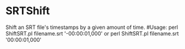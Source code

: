 # SRTShift
Shift an SRT file's timestamps by a given amount of time.
#Usage: 
 perl ShiftSRT.pl filename.srt '-00:00:01,000'
 or
 perl ShiftSRT.pl filename.srt '00:00:01,000'
